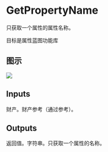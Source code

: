 # GetPropertyName

只获取一个属性的属性名称。

目标是属性蓝图功能库

## 图示

![]($-20221218-19421285.png)

## Inputs

财产。财产参考（通过参考）。  

## Outputs

返回值。字符串。只获取一个属性的名称。
